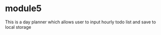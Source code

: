 # module5

This is a day planner which allows user to input hourly todo list and save to local storage